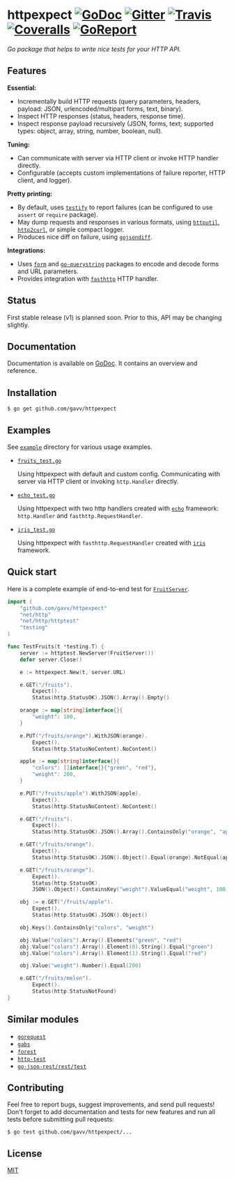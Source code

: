 # httpexpect [![GoDoc](https://godoc.org/github.com/gavv/httpexpect?status.svg)](https://godoc.org/github.com/gavv/httpexpect) [![Gitter](https://badges.gitter.im/gavv/httpexpect.svg)](https://gitter.im/gavv/httpexpect?utm_source=badge&utm_medium=badge&utm_campaign=pr-badge&utm_content=badge) [![Travis](https://img.shields.io/travis/gavv/httpexpect.svg)](https://travis-ci.org/gavv/httpexpect) [![Coveralls](https://coveralls.io/repos/github/gavv/httpexpect/badge.svg?branch=master)](https://coveralls.io/github/gavv/httpexpect?branch=master) [![GoReport](https://goreportcard.com/badge/github.com/gavv/httpexpect)](https://goreportcard.com/report/github.com/gavv/httpexpect)

*Go package that helps to write nice tests for your HTTP API.*

## Features

**Essential:**

* Incrementally build HTTP requests (query parameters, headers, payload: JSON, urlencoded/multipart forms, text, binary).
* Inspect HTTP responses (status, headers, response time).
* Inspect response payload recursively (JSON, forms, text; supported types: object, array, string, number, boolean, null).

**Tuning:**
* Can communicate with server via HTTP client or invoke HTTP handler directly.
* Configurable (accepts custom implementations of failure reporter, HTTP client, and logger).

**Pretty printing:**
* By default, uses [`testify`](https://github.com/stretchr/testify/) to report failures (can be configured to use `assert` or `require` package).
* May dump requests and responses in various formats, using [`httputil`](https://golang.org/pkg/net/http/httputil/), [`http2curl`](https://github.com/moul/http2curl), or simple compact logger.
* Produces nice diff on failure, using [`gojsondiff`](https://github.com/yudai/gojsondiff/).

**Integrations:**
* Uses [`form`](https://github.com/ajg/form) and [`go-querystring`](https://github.com/google/go-querystring) packages to encode and decode forms and URL parameters.
* Provides integration with [`fasthttp`](https://github.com/valyala/fasthttp/) HTTP handler.

## Status

First stable release (v1) is planned soon. Prior to this, API may be changing slightly.

## Documentation

Documentation is available on [GoDoc](https://godoc.org/github.com/gavv/httpexpect). It contains an overview and reference.

## Installation

```
$ go get github.com/gavv/httpexpect
```

## Examples

See [`example`](example) directory for various usage examples.

* [`fruits_test.go`](example/fruits_test.go)

  Using httpexpect with default and custom config. Communicating with server via HTTP client or invoking `http.Handler` directly.

* [`echo_test.go`](example/echo_test.go)

  Using httpexpect with two http handlers created with [`echo`](https://github.com/labstack/echo/) framework: `http.Handler` and `fasthttp.RequestHandler`.

* [`iris_test.go`](example/iris_test.go)

  Using httpexpect with `fasthttp.RequestHandler` created with [`iris`](https://github.com/kataras/iris) framework.

## Quick start

Here is a complete example of end-to-end test for [`FruitServer`](example/fruits.go).

```go
import (
	"github.com/gavv/httpexpect"
	"net/http"
	"net/http/httptest"
	"testing"
)

func TestFruits(t *testing.T) {
	server := httptest.NewServer(FruitServer())
	defer server.Close()

	e := httpexpect.New(t, server.URL)

	e.GET("/fruits").
		Expect().
		Status(http.StatusOK).JSON().Array().Empty()

	orange := map[string]interface{}{
		"weight": 100,
	}

	e.PUT("/fruits/orange").WithJSON(orange).
		Expect().
		Status(http.StatusNoContent).NoContent()

	apple := map[string]interface{}{
		"colors": []interface{}{"green", "red"},
		"weight": 200,
	}

	e.PUT("/fruits/apple").WithJSON(apple).
		Expect().
		Status(http.StatusNoContent).NoContent()

	e.GET("/fruits").
		Expect().
		Status(http.StatusOK).JSON().Array().ContainsOnly("orange", "apple")

	e.GET("/fruits/orange").
		Expect().
		Status(http.StatusOK).JSON().Object().Equal(orange).NotEqual(apple)

	e.GET("/fruits/orange").
		Expect().
		Status(http.StatusOK).
		JSON().Object().ContainsKey("weight").ValueEqual("weight", 100)

	obj := e.GET("/fruits/apple").
		Expect().
		Status(http.StatusOK).JSON().Object()

	obj.Keys().ContainsOnly("colors", "weight")

	obj.Value("colors").Array().Elements("green", "red")
	obj.Value("colors").Array().Element(0).String().Equal("green")
	obj.Value("colors").Array().Element(1).String().Equal("red")

	obj.Value("weight").Number().Equal(200)

	e.GET("/fruits/melon").
		Expect().
		Status(http.StatusNotFound)
}
```

## Similar modules

* [`gorequest`](https://github.com/parnurzeal/gorequest)
* [`gabs`](https://github.com/Jeffail/gabs)
* [`forest`](https://github.com/emicklei/forest)
* [`http-test`](https://github.com/vsco/http-test)
* [`go-json-rest/rest/test`](https://godoc.org/github.com/ant0ine/go-json-rest/rest/test)

## Contributing

Feel free to report bugs, suggest improvements, and send pull requests! Don't forget to add documentation and tests for new features and run all tests before submitting pull requests:

```
$ go test github.com/gavv/httpexpect/...
```

## License

[MIT](LICENSE)
